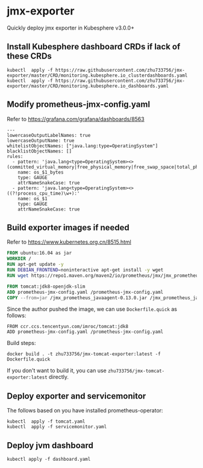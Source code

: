 # jmx-exporter
Quickly deploy jmx exporter in Kubesphere v3.0.0+

## Install Kubesphere dashboard CRDs if lack of these CRDs

```
kubectl  apply -f https://raw.githubusercontent.com/zhu733756/jmx-exporter/master/CRD/monitoring.kubesphere.io_clusterdashboards.yaml
kubectl  apply -f https://raw.githubusercontent.com/zhu733756/jmx-exporter/master/CRD/monitoring.kubesphere.io_dashboards.yaml
```

## Modify prometheus-jmx-config.yaml

Refer to https://grafana.com/grafana/dashboards/8563
```
---   
lowercaseOutputLabelNames: true
lowercaseOutputName: true
whitelistObjectNames: ["java.lang:type=OperatingSystem"]
blacklistObjectNames: []
rules:
  - pattern: 'java.lang<type=OperatingSystem><>(committed_virtual_memory|free_physical_memory|free_swap_space|total_physical_memory|total_swap_space)_size:'
    name: os_$1_bytes
    type: GAUGE
    attrNameSnakeCase: true
  - pattern: 'java.lang<type=OperatingSystem><>((?!process_cpu_time)\w+):'
    name: os_$1
    type: GAUGE
    attrNameSnakeCase: true
```

## Build exporter images if needed

Refer to https://www.kubernetes.org.cn/8515.html

```Dockerfile
FROM ubuntu:16.04 as jar
WORKDIR /
RUN apt-get update -y
RUN DEBIAN_FRONTEND=noninteractive apt-get install -y wget
RUN wget https://repo1.maven.org/maven2/io/prometheus/jmx/jmx_prometheus_javaagent/0.13.0/jmx_prometheus_javaagent-0.13.0.jar

FROM tomcat:jdk8-openjdk-slim
ADD prometheus-jmx-config.yaml /prometheus-jmx-config.yaml
COPY --from=jar /jmx_prometheus_javaagent-0.13.0.jar /jmx_prometheus_javaagent-0.13.0.jar
```

Since the author pushed the image, we can use `Dockerfile.quick` as follows:
```
FROM ccr.ccs.tencentyun.com/imroc/tomcat:jdk8
ADD prometheus-jmx-config.yaml /prometheus-jmx-config.yaml
```

Build steps:
```
docker build . -t zhu733756/jmx-tomcat-exporter:latest -f Dockerfile.quick
```
If you don't want to build it, you can use `zhu733756/jmx-tomcat-exporter:latest` directly.

## Deploy exporter and servicemonitor

The follows based on you have installed prometheus-operator:

```
kubectl  apply -f tomcat.yaml
kubectl  apply -f servicemonitor.yaml
```

## Deploy jvm dashboard
```
kubectl apply -f dashboard.yaml
```
